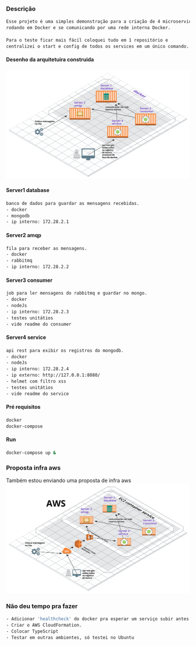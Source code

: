 ### Descrição
```sh
Esse projeto é uma simples demonstração para a criação de 4 microserviços
rodando em Docker e se comunicando por uma rede interna Docker.

Para o teste ficar mais fácil coloquei tudo em 1 repositório e
centralizei o start e config de todos os services em um único comando.
```
#### Desenho da arquitetuira construida
![arquitetura](arquitetura-atual.png)
#### Server1 database
```sh
banco de dados para guardar as mensagens recebidas.
- docker
- mongodb
- ip interno: 172.28.2.1
```
#### Server2 amqp
```sh
fila para receber as mensagens.
- docker
- rabbitmq
- ip interno: 172.28.2.2
```
#### Server3 consumer
```sh
job para ler mensagens do rabbitmq e guardar no mongo.
- docker
- nodeJs
- ip interno: 172.28.2.3
- testes unitátios
- vide readme do consumer
```
#### Server4 service
```sh
api rest para exibir os registros do mongodb.
- docker
- nodeJs
- ip interno: 172.28.2.4
- ip externo: http://127.0.0.1:8080/
- helmet com filtro xss
- testes unitátios
- vide readme do service
```
#### Pré requisitos
```sh
docker
docker-compose
```
#### Run
```sh
docker-compose up &
```
### Proposta infra aws
Também estou enviando uma proposta de infra aws
![arquitetura](arquitetura-aws.png)
### Não deu tempo pra fazer
```sh
- Adicionar 'healthcheck' do docker pra esperar um serviço subir antes de subir o outro.
- Criar o AWS CloudFormation.
- Colocar TypeScript
- Testar em outras ambientes, só testei no Ubuntu
```

